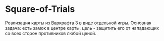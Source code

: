 # Square-of-Trials
Реализация карты из Варкрафта 3 в виде отдельной игры. Основная  задача: есть замок в центре карты, цель - защитить его от нападающих со всех сторон противников любой ценой.
